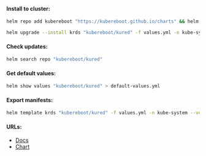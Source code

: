 #### Install to cluster:
```bash
helm repo add kubereboot "https://kubereboot.github.io/charts" && helm repo update
```
```bash
helm upgrade --install krds "kubereboot/kured" -f values.yml -n kube-system --version "5.4.1"
```

#### Check updates:
```bash
helm search repo "kubereboot/kured"
```

#### Get default values:
```bash
helm show values "kubereboot/kured" > default-values.yml
```

#### Export manifests:
```bash
helm template krds "kubereboot/kured" -f values.yml -n kube-system --version "5.4.1" > manifests.yml
```

#### URLs:
- [Docs](https://kured.dev/docs/)
- [Chart](https://github.com/kubereboot/charts/tree/main/charts/kured)
